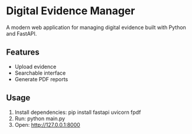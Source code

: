 ﻿# Digital Evidence Manager

A modern web application for managing digital evidence built with Python and FastAPI.

## Features
- Upload evidence
- Searchable interface
- Generate PDF reports

## Usage
1. Install dependencies: pip install fastapi uvicorn fpdf
2. Run: python main.py
3. Open: http://127.0.0.1:8000
